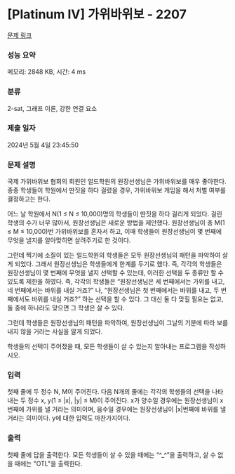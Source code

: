 # [Platinum IV] 가위바위보 - 2207 

[문제 링크](https://www.acmicpc.net/problem/2207) 

### 성능 요약

메모리: 2848 KB, 시간: 4 ms

### 분류

2-sat, 그래프 이론, 강한 연결 요소

### 제출 일자

2024년 5월 4일 23:45:50

### 문제 설명

<p>국제 가위바위보 협회의 회원인 얼드학원의 원장선생님은 가위바위보를 매우 좋아한다. 종종 학생들이 학원에서 딴짓을 하다 걸렸을 경우, 가위바위보 게임을 해서 처벌 여부를 결정하고는 한다.</p>

<p>어느 날 학원에서 N(1 ≤ N ≤ 10,000)명의 학생들이 딴짓을 하다 걸리게 되었다. 걸린 학생의 수가 너무 많아서, 원장선생님은 새로운 방법을 제안했다. 원장선생님이 총 M(1 ≤ M ≤ 10,000)번 가위바위보를 혼자서 하고, 이때 학생들이 원장선생님이 몇 번째에 무엇을 낼지를 알아맞히면 살려주기로 한 것이다.</p>

<p>그런데 찍기에 소질이 있는 얼드학원의 학생들은 모두 원장선생님의 패턴을 파악하여 살게 되었다. 그래서 원장선생님은 학생들에게 한계를 두기로 했다. 즉, 각각의 학생들은 원장선생님이 몇 번째에 무엇을 낼지 선택할 수 있는데, 이러한 선택을 두 종류만 할 수 있도록 제한을 하였다. 즉, 각각의 학생들은 “원장선생님은 세 번째에서는 가위를 내고, 네 번째에서는 바위를 내실 거죠?” 나, “원장선생님은 첫 번째에서는 바위를 내고, 두 번째에서도 바위를 내실 거죠?” 하는 선택을 할 수 있다. 그 대신 둘 다 맞힐 필요는 없고, 둘 중에 하나라도 맞으면 그 학생은 살 수 있다.</p>

<p>그런데 학생들은 원장선생님의 패턴을 파악하여, 원장선생님이 그날의 기분에 따라 보를 내지 않을 거라는 사실을 알게 되었다.</p>

<p>학생들의 선택이 주어졌을 때, 모든 학생들이 살 수 있는지 알아내는 프로그램을 작성하시오.</p>

### 입력 

 <p>첫째 줄에 두 정수 N, M이 주어진다. 다음 N개의 줄에는 각각의 학생들의 선택을 나타내는 두 정수 x, y(1 ≤ |x|, |y| ≤ M)이 주어진다. x가 양수일 경우에는 원장선생님이 x번째에 가위를 낼 거라는 의미이며, 음수일 경우에는 원장선생님이 |x|번째에 바위를 낼 거라는 의미이다. y에 대한 입력도 마찬가지이다.</p>

### 출력 

 <p>첫째 줄에 답을 출력한다. 모든 학생들이 살 수 있을 때에는 “^_^”을 출력하고, 살 수 없을 때에는 "OTL"을 출력한다.</p>

